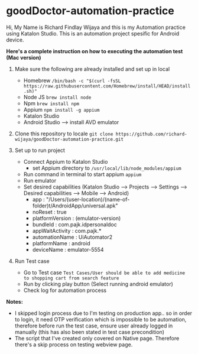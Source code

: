 # goodDoctor-automation-practice

Hi, My Name is Richard Findlay Wijaya and this is my Automation practice using Katalon Studio. This is an automation project spesific for Android device.

**Here's a complete instruction on how to executing the automation test (Mac version)**
1. Make sure the following are already installed and set up in local
   - Homebrew ```/bin/bash -c "$(curl -fsSL https://raw.githubusercontent.com/Homebrew/install/HEAD/install.sh)"```
   - Node JS ```brew install node```
   - Npm ```brew install npm ```
   - Appium ```npm install -g appium```
   - Katalon Studio
   - Android Studio --> install AVD emulator
     
2. Clone this repository to locale ```git clone https://github.com/richard-wijaya/goodDoctor-automation-practice.git```
   
4. Set up to run project
   - Connect Appium to Katalon Studio
      - set Appium directory to ```/usr/local/lib/node_modules/appium```
    - Run command in terminal to start appium ```appium```
    - Run emulator
    - Set desired capabilities (Katalon Studio --> Projects --> Settings --> Desired capabilities --> Mobile --> Android)
      - app : "/Users/(user-location)/(name-of-folder)t/AndroidApp/universal.apk"
      - noReset : true
      - platformVersion : (emulator-version)
      - bundleId : com.pajk.idpersonaldoc
      - appWaitActivity : com.pajk.*
      - automationName : UiAutomator2
      - platformName : android
      - deviceName : emulator-5554

5. Run Test case
   - Go to Test case ```Test Cases/User should be able to add medicine to shopping cart from search feature```
   - Run by clicking play button (Select running android emulator)
   - Check log for automation process
  
**Notes:**
- I skipped login process due to I'm testing on production app.. so in order to login, it need OTP verification which is impossible to be automation, therefore before run the test case, ensure user already logged in manually (this has also been stated in test case precondition)
- The script that I've created only covered on Native page. Therefore there's a skip process on testing webview page.
